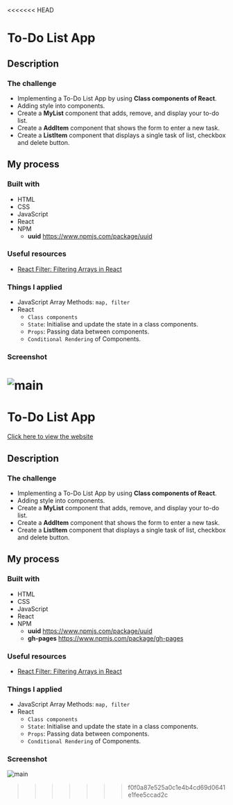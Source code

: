 <<<<<<< HEAD
# To-Do List App

## Description

### The challenge

- Implementing a To-Do List App by using **Class components of React**.
- Adding style into components.
- Create a **MyList** component that adds, remove, and display your to-do list.
- Create a **AddItem** component that shows the form to enter a new task.
- Create a **ListItem** component that displays a single task of list, checkbox and delete button.

## My process

### Built with

- HTML
- CSS
- JavaScript
- React
- NPM
  - **uuid** https://www.npmjs.com/package/uuid

### Useful resources

- [React Filter: Filtering Arrays in React](https://upmostly.com/tutorials/react-filter-filtering-arrays-in-react-with-examples)

### Things I applied

- JavaScript Array Methods: `map, filter`
- React
  - `Class components`
  - `State`: Initialise and update the state in a class components.
  - `Props`: Passing data between components.
  - `Conditional Rendering` of Components.

### Screenshot

![main](https://user-images.githubusercontent.com/83196262/139526042-97de40ab-7273-4ba4-87e1-f210d180c5a7.png)
=======
# To-Do List App 
[Click here to view the website](https://jwd-activity.github.io/todoList_ver02/)

## Description
### The challenge
- Implementing a To-Do List App by using **Class components of React**.
- Adding style into components.
- Create a **MyList** component that adds, remove, and display your to-do list.
- Create a **AddItem** component that shows the form to enter a new task.
- Create a **ListItem** component that displays a single task of list, checkbox and delete button.

## My process
### Built with
- HTML
- CSS
- JavaScript
- React
- NPM  
  - **uuid** https://www.npmjs.com/package/uuid
  - **gh-pages** https://www.npmjs.com/package/gh-pages

### Useful resources
- [React Filter: Filtering Arrays in React](https://upmostly.com/tutorials/react-filter-filtering-arrays-in-react-with-examples)

### Things I applied
- JavaScript Array Methods: `map, filter`
- React  
  - `Class components`
  - `State`: Initialise and update the state in a class components.
  - `Props`: Passing data between components.
  - `Conditional Rendering` of Components.  

### Screenshot

![main](https://user-images.githubusercontent.com/83196262/139526042-97de40ab-7273-4ba4-87e1-f210d180c5a7.png)




>>>>>>> f0f0a87e525a0c1e4b4cd69d0641e1fee5ccad2c
